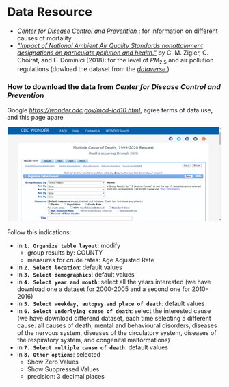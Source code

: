 # Data Resource
 - <a href=https://wonder.cdc.gov/mcd-icd10.html>_Center for Disease Control and Prevention_ </a>: for information on different causes of mortality 
 - <a href=https://www.ncbi.nlm.nih.gov/pmc/articles/PMC5792368/>_"Impact of National Ambient Air
Quality Standards nonattainment designations on particulate pollution and health."_</a> by C. M. Zigler, C. Choirat, and F. Dominici (2018): for the level of $PM_{2.5}$ and air pollution regulations
(dowload the dataset from the <a href=https://dataverse.harvard.edu/dataverse/pm97naaqs>_dataverse_ </a>)

### How to download the data from *Center for Disease Control and Prevention*
Google *https://wonder.cdc.gov/mcd-icd10.html*, agree terms of data use, and this page apare

<center>
<img src="data_PS.png" width="500" >
</center>

 Follow this indications:
 - in **`1. Organize table layout`**: modify
   - group results by: COUNTY
   - measures for crude rates: Age Adjusted Rate
 - in **`2. Select location`**: default values
 - in **`3. Select demographics`**: default values
 - in **`4. Select year and month`**: select all the years interested (we have download one a dataset for 2000-2005 and a second one for 2010-2016)
 - in **`5. Select weekday, autopsy and place of death`**: default values
 - in **`6. Select underlying cause of death`**: select the interested cause (we have download differend dataset, each time selecting a different cause: all causes of death, mental and behavioural disorders, diseases of the nervous system, diseases of the circulatory system, diseases of the respiratory system, and congenital malformations)
- in **`7. Select multiple cause of death`**: default values
- in **`8. Other options`**: selected
  - Show Zero Values
  - Show Suppressed Values	
  - precision: 3 decimal places 

